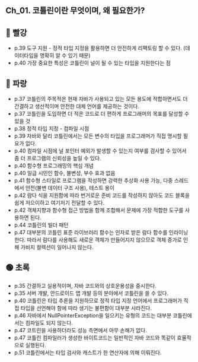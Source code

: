 ## Ch_01. 코틀린이란 무엇이며, 왜 필요한가?

## 🔴 빨강
- p.39 도구 지원 - 정적 타입 지정을 활용하면 더 안전하게 리팩토링 할 수 있다. (데이터타입을 명확히 알 수 있기 때문)
- p.40 가장 중요한 특성은 코틀린이 널이 될 수 있는 타입을 지원한다는 점

## 🔵 파랑
- p.37 코틀린의 주목적은 현재 자바가 사용되고 있는 모든 용도에 적합하면서도 더 간결하고 생산적이며 안전한 대체 언어를 제공하는 것이다.
- p.37 코틀린을 도입하면 더 적은 코드로 더 편하게 프로그래머의 목표를 달성할 수 있을 것
- p.38 정적 타입 지정 - 컴파일 시점
- p.39 자바와 달리 코틀린에서는 모든 변수의 타입을 프로그래머가 직접 명시할 필요가 없다.
- p.40 컴파일 시점에 널 포인터 예외가 발생할 수 있는지 여부를 검사할 수 있어서 좀 더 프로그램의 신뢰성을 높일 수 있다.
- p.40 함수형 프로그래밍의 핵심 개념
- p.40 일급 시민인 함수, 불변성, 부수 효과 없음
- p.41 함수형 스타일로 프로그램을 작성하면 강력한 추상화 사용 가능, 다중 스레드에서 안전(불변 데이터 구조 사용), 테스트 용이
- p.42 람다 식을 지원함에 따라 번거로운 준비 코드를 작성하지 않아도 코드 블록을 쉽게 저으이하고 여기저기 전달할 수 있다.
- p.42 객체지향과 함수형 접근 방법을 함께 조합해서 문제에 가장 적합한 도구를 사용하면 된다.
- p.44 코틀린의 빌더 패턴 
- p.47 대부분의 코틀린 표준 라이브러리 함수는 인자로 받은 람다 함수를 인라이닝 한다. 따라서 람다를 사용해도 새로운 객체가 만들어지지 않으므로 객체 증가로 인해 가비지 컬렉션이 일어나지 않는다.

## 🟢 초록
- p.35 간결하고 실용적이며, 자바 코드와의 상호운용성을 중시한다.
- p.35 서버 개발, 안드로이드 앱 개발 등의 분야에서 코틀린을 쓸 수 있다.
- p.40 코틀린은 타입 추론을 지원하므로 정적 타입 지정 언어에서 프로그래머가 직접 타입을 선언해야 함에 따라 생기는 불편함이 대부분 사라진다.
- p.46 자바에서 NullPointerException을 일으키는 유형의 코드는 대부분 코틀린에서는 컴파일도 되지 않는다.
- p.47 코트린을 사용하더라도 성능 측면에서 아무 손해가 없다.
- p.47 코틀린 컴파일러가 생성한 바이트코드는 일반적인 자바 코드와 똑같이 효율적으로 실행된다.
- p.51 코틀린에서는 타입 검사와 캐스트가 한 연산자에 의해 이뤄진다.
